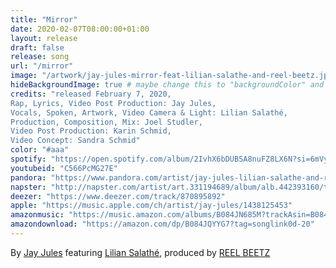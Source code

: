 ```yaml
---
title: "Mirror"
date: 2020-02-07T08:00:00+01:00
layout: release
draft: false
release: song
url: "/mirror"
image: "/artwork/jay-jules-mirror-feat-lilian-salathe-and-reel-beetz.jpg"
hideBackgroundImage: true # maybe change this to "backgroundColor" and don't show image if set...
credits: "released February 7, 2020,
Rap, Lyrics, Video Post Production: Jay Jules,
Vocals, Spoken, Artwork, Video Camera & Light: Lilian Salathé, 
Production, Composition, Mix: Joel Studler, 
Video Post Production: Karin Schmid, 
Video Concept: Sandra Schmid"
color: "#aaa"
spotify: "https://open.spotify.com/album/2IvhX6bDUBSA8nuFZ8LX6N?si=6mVyd5MRSPeVed7XRv9umw"
youtubeid: "C566PcMG27E"
pandora: "https://www.pandora.com/artist/jay-jules-lilian-salathe-and-reel-beetz/mirror-single-explicit/mirror/TRX9fchczcKJjlg"
napster: "http://napster.com/artist/art.331194689/album/alb.442393160/track/tra.442393162"
deezer: "https://www.deezer.com/track/870895892"
apple: "https://music.apple.com/ch/artist/jay-jules/1438125453"
amazonmusic: "https://music.amazon.com/albums/B084JN685M?trackAsin=B084JQYYG7&do=play"
amazondownload: "https://amazon.com/dp/B084JQYYG7?tag=songlink0d-20"
---
```


By [Jay Jules](https://jayjules.net) featuring [Lilian Salathé](http://liliansalathe.ch), produced by [REEL BEETZ](https://reelbeetz.ch)
